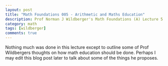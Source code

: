 ```yaml
---
layout: post
title: "Math Foundations 005 - Arithmetic and Maths Education"
description: Prof Norman J Wildberger's Math Foundations (A) Lecture 5
category: math
tags: [wildberger]
comments: true
---
```



Nothing much was done in this lecture except to outline some of Prof Wildbergers thoughts on how math education should be done. Perhaps I may edit this blog post later to talk about some of the things he proposes.
